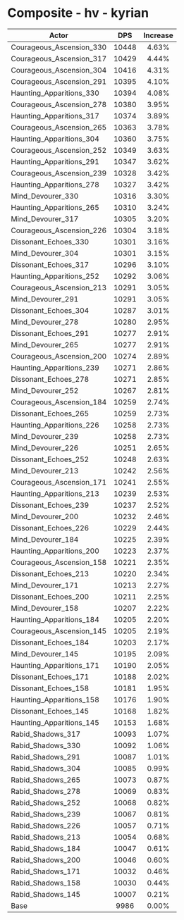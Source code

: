 # Composite - hv - kyrian
| Actor | DPS | Increase |
|---|:---:|:---:|
|Courageous_Ascension_330|10448|4.63%|
|Courageous_Ascension_317|10429|4.44%|
|Courageous_Ascension_304|10416|4.31%|
|Courageous_Ascension_291|10395|4.10%|
|Haunting_Apparitions_330|10394|4.08%|
|Courageous_Ascension_278|10380|3.95%|
|Haunting_Apparitions_317|10374|3.89%|
|Courageous_Ascension_265|10363|3.78%|
|Haunting_Apparitions_304|10360|3.75%|
|Courageous_Ascension_252|10349|3.63%|
|Haunting_Apparitions_291|10347|3.62%|
|Courageous_Ascension_239|10328|3.42%|
|Haunting_Apparitions_278|10327|3.42%|
|Mind_Devourer_330|10316|3.30%|
|Haunting_Apparitions_265|10310|3.24%|
|Mind_Devourer_317|10305|3.20%|
|Courageous_Ascension_226|10304|3.18%|
|Dissonant_Echoes_330|10301|3.16%|
|Mind_Devourer_304|10301|3.15%|
|Dissonant_Echoes_317|10296|3.10%|
|Haunting_Apparitions_252|10292|3.06%|
|Courageous_Ascension_213|10291|3.05%|
|Mind_Devourer_291|10291|3.05%|
|Dissonant_Echoes_304|10287|3.01%|
|Mind_Devourer_278|10280|2.95%|
|Dissonant_Echoes_291|10277|2.91%|
|Mind_Devourer_265|10277|2.91%|
|Courageous_Ascension_200|10274|2.89%|
|Haunting_Apparitions_239|10271|2.86%|
|Dissonant_Echoes_278|10271|2.85%|
|Mind_Devourer_252|10267|2.81%|
|Courageous_Ascension_184|10259|2.74%|
|Dissonant_Echoes_265|10259|2.73%|
|Haunting_Apparitions_226|10258|2.73%|
|Mind_Devourer_239|10258|2.73%|
|Mind_Devourer_226|10251|2.65%|
|Dissonant_Echoes_252|10248|2.63%|
|Mind_Devourer_213|10242|2.56%|
|Courageous_Ascension_171|10241|2.55%|
|Haunting_Apparitions_213|10239|2.53%|
|Dissonant_Echoes_239|10237|2.52%|
|Mind_Devourer_200|10232|2.46%|
|Dissonant_Echoes_226|10229|2.44%|
|Mind_Devourer_184|10225|2.39%|
|Haunting_Apparitions_200|10223|2.37%|
|Courageous_Ascension_158|10221|2.35%|
|Dissonant_Echoes_213|10220|2.34%|
|Mind_Devourer_171|10213|2.27%|
|Dissonant_Echoes_200|10211|2.25%|
|Mind_Devourer_158|10207|2.22%|
|Haunting_Apparitions_184|10205|2.20%|
|Courageous_Ascension_145|10205|2.19%|
|Dissonant_Echoes_184|10203|2.17%|
|Mind_Devourer_145|10195|2.09%|
|Haunting_Apparitions_171|10190|2.05%|
|Dissonant_Echoes_171|10188|2.02%|
|Dissonant_Echoes_158|10181|1.95%|
|Haunting_Apparitions_158|10176|1.90%|
|Dissonant_Echoes_145|10168|1.82%|
|Haunting_Apparitions_145|10153|1.68%|
|Rabid_Shadows_317|10093|1.07%|
|Rabid_Shadows_330|10092|1.06%|
|Rabid_Shadows_291|10087|1.01%|
|Rabid_Shadows_304|10085|0.99%|
|Rabid_Shadows_265|10073|0.87%|
|Rabid_Shadows_278|10069|0.83%|
|Rabid_Shadows_252|10068|0.82%|
|Rabid_Shadows_239|10067|0.81%|
|Rabid_Shadows_226|10057|0.71%|
|Rabid_Shadows_213|10054|0.68%|
|Rabid_Shadows_184|10047|0.61%|
|Rabid_Shadows_200|10046|0.60%|
|Rabid_Shadows_171|10032|0.46%|
|Rabid_Shadows_158|10030|0.44%|
|Rabid_Shadows_145|10007|0.21%|
|Base|9986|0.00%|
